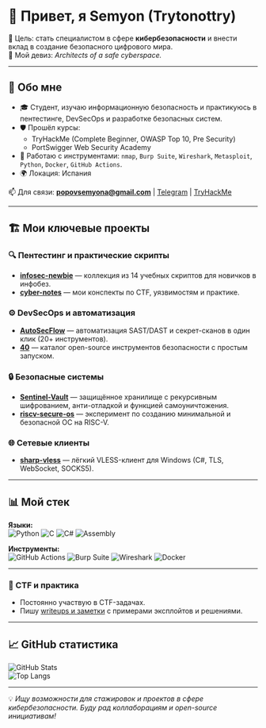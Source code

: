 # 👋 Привет, я Semyon (Trytonottry)

🎯 Цель: стать специалистом в сфере **кибербезопасности** и внести вклад в создание безопасного цифрового мира.  
🔐 Мой девиз: *Architects of a safe cyberspace.*  

---

## 🚀 Обо мне
- 🎓 Студент, изучаю информационную безопасность и практикуюсь в пентестинге, DevSecOps и разработке безопасных систем.
- 🛡️ Прошёл курсы:
  - TryHackMe (Complete Beginner, OWASP Top 10, Pre Security)  
  - PortSwigger Web Security Academy  
- 🧰 Работаю с инструментами: `nmap`, `Burp Suite`, `Wireshark`, `Metasploit`, `Python`, `Docker`, `GitHub Actions`.
- 🌍 Локация: Испания  

📫 Для связи: **popovsemyona@gmail.com** | [Telegram](https://t.me/moriartyyyyy) | [TryHackMe](https://tryhackme.com/p/Trytonottry)  

---

## 🏗️ Мои ключевые проекты

### 🔍 Пентестинг и практические скрипты
- [**infosec-newbie**](https://github.com/Trytonottry/infosec-newbie) — коллекция из 14 учебных скриптов для новичков в инфобез.  
- [**cyber-notes**](https://github.com/Trytonottry/cyber-notes) — мои конспекты по CTF, уязвимостям и практике.

### ⚙️ DevSecOps и автоматизация
- [**AutoSecFlow**](https://github.com/Trytonottry/AutoSecFlow) — автоматизация SAST/DAST и секрет-сканов в один клик (20+ инструментов).  
- [**40**](https://github.com/Trytonottry/40) — каталог open-source инструментов безопасности с простым запуском.

### 🔒 Безопасные системы
- [**Sentinel-Vault**](https://github.com/Trytonottry/Sentinel-Vault) — защищённое хранилище с рекурсивным шифрованием, анти-отладкой и функцией самоуничтожения.  
- [**riscv-secure-os**](https://github.com/Trytonottry/riscv-secure-os) — эксперимент по созданию минимальной и безопасной ОС на RISC-V.

### 🌐 Сетевые клиенты
- [**sharp-vless**](https://github.com/Trytonottry/sharp-vless) — лёгкий VLESS-клиент для Windows (C#, TLS, WebSocket, SOCKS5).  

---

## 📊 Мой стек
**Языки:**  
![Python](https://img.shields.io/badge/Python-3776AB?style=for-the-badge&logo=python&logoColor=white)
![C](https://img.shields.io/badge/C-A8B9CC?style=for-the-badge&logo=c&logoColor=black)
![C#](https://img.shields.io/badge/C%23-239120?style=for-the-badge&logo=c-sharp&logoColor=white)
![Assembly](https://img.shields.io/badge/Assembly-6E4C13?style=for-the-badge&logo=asm&logoColor=white)

**Инструменты:**  
![GitHub Actions](https://img.shields.io/badge/GitHub%20Actions-2088FF?style=for-the-badge&logo=github-actions&logoColor=white)
![Burp Suite](https://img.shields.io/badge/Burp%20Suite-FF6633?style=for-the-badge&logo=burp-suite&logoColor=white)
![Wireshark](https://img.shields.io/badge/Wireshark-1679A7?style=for-the-badge&logo=wireshark&logoColor=white)
![Docker](https://img.shields.io/badge/Docker-2496ED?style=for-the-badge&logo=docker&logoColor=white)



---

### 📝 CTF и практика
- Постоянно участвую в CTF-задачах.  
- Пишу [writeups и заметки](https://github.com/Trytonottry/cyber-notes) с примерами эксплойтов и решениями.  

---

## 📈 GitHub статистика
![GitHub Stats](https://github-readme-stats.vercel.app/api?username=Trytonottry&show_icons=true&theme=tokyonight)  
![Top Langs](https://github-readme-stats.vercel.app/api/top-langs/?username=Trytonottry&layout=compact&theme=tokyonight)

---

💡 *Ищу возможности для стажировок и проектов в сфере кибербезопасности. Буду рад коллаборациям и open-source инициативам!*


